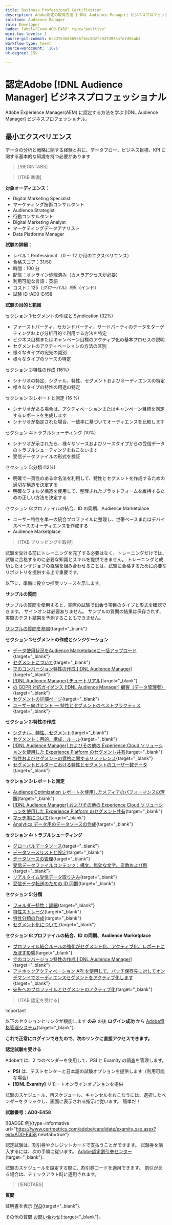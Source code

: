 ```yaml
---
title: Business Professional Certification
description: Adobe認定の取得方法 [!DNL Audience Manager] ビジネスプロフェッショナル。
solution: Audience Manager
role: Developer
badge: label="Exam AD0-E458" type="positive"
mini-toc-levels: 1
source-git-commit: 6c337e36856986f3ec802fc037d97a4fe7d94ab4
workflow-type: tm+mt
source-wordcount: '1075'
ht-degree: 15%

---
```


# 認定Adobe [!DNL Audience Manager] ビジネスプロフェッショナル

Adobe Experience Manager(AEM) に認定する方法を学ぶ [!DNL Audience Manager] ビジネスプロフェッショナル。

## 最小エクスペリエンス

データの分析と戦略に関する経験と共に、データフロー、ビジネス目標、KPI に関する基本的な知識を持つ必要があります

>[!BEGINTABS]

>[!TAB 準備]

**対象オーディエンス：**

* Digital Marketing Specialist
* マーケティング技術コンサルタント
* Audience Strategist
* 行動コンサルタント
* Digital Marketing Analyst
* マーケティングデータアナリスト
* Data Platforms Manager

**試験の詳細：**

* レベル：Professional （0 ～ 12 か月のエクスペリエンス）
* 合格スコア：31/50
* 時間：100 分
* 配信：オンライン処理済み（カメラアクセスが必要）
* 利用可能な言語：英語
* コスト：$125（グローバル）/$95（インド）
* 試験 ID :AD0-E458

**試験の目的と範囲**

セクション 1:セグメントの作成と Syndication (32%)

* ファーストパーティ、セカンドパーティ、サードパーティのデータをターゲティングおよび分析目的で利用する方法を特定
* ビジネス目標またはキャンペーン目標のアクティブ化の基本プロセスの説明
* セグメントのアクティベーションの方法の区別
* 様々なタイプの宛先の識別
* 様々なタイプのソースの特定

セクション 2:特性の作成 (16%)

* シナリオの特定、シグナル、特性、セグメントおよびオーディエンスの特定
* 様々なタイプの特性の用途の特定

セクション 3:レポートと測定 (16 %)

* シナリオがある場合は、アクティベーションまたはキャンペーン目標を測定するレポートを生成します
* シナリオが指定された場合、一致率に基づいてオーディエンスを比較します

セクション 4:トラブルシューティング (10%)

* シナリオが示されたら、様々なソースおよびソースタイプからの受信データのトラブルシューティングをおこないます
* 受信データファイルの形式を検証

セクション 5:分類 (12%)

* 明確で一貫性のある命名法を利用して、特性とセグメントを作成するための適切な構造を決定する
* 明確なフォルダ構造を使用して、整理されたプラットフォームを維持するための正しい方法を決定する

セクション 6:プロファイルの結合、ID の同期、Audience Marketplace

* ユーザー特性を単一の統合プロファイルに整理し、世帯ベースまたはデバイスベースのオーディエンスを作成する
* Audience Marketplace

>[!TAB プリッピングを取得]

試験を受ける前にトレーニングを完了する必要はなく、トレーニングだけでは、試験に合格するのに必要な知識とスキルを提供できません。 トレーニングと成功したオンザジョブの経験を組み合わせることは、試験に合格するために必要なリポジトリを提供する上で重要です。

以下に、準備に役立つ推奨リソースを示します。

**サンプルの質問**

サンプルの質問を使用すると、実際の試験で出会う項目のタイプと形式を確認できます。 サインオンは必要ありません。 サンプルの質問の結果は保存されず、実際のテスト結果を予測することもできません。

[サンプルの質問を参照](https://scorpion.caveon.com/launchpad/ad0-e458-adobe-audience-manager-business-practitioner-professional-copy-dvaivw){target="_blank"}

**セクション 1:セグメントの作成とシンジケーション**

* [データ使用状況をAudience Marketplaceに一括アップロード](https://experienceleague.adobe.com/docs/audience-manager-learn/tutorials/audience-marketplace/buying-data/bulk-uploading-data-usage-into-the-audience-marketplace.html?lang=en){target="_blank"}
* [セグメントについて](https://experienceleague.adobe.com/docs/analytics/components/segmentation/seg-overview.html?lang=ja){target="_blank"}
* [でのコンバージョン特性の作成 [!DNL Audience Manager]](https://experienceleague.adobe.com/docs/audience-manager-learn/tutorials/build-and-manage-audiences/traits-and-segments/creating-conversion-traits.html?lang=en){target="_blank"}
* [[!DNL Audience Manager] チュートリアル](https://experienceleague.adobe.com/docs/audience-manager-learn/tutorials/overview.html?lang=tr){target="_blank"}
* [の GDPR 対応ガイダンス [!DNL Audience Manager] 顧客（データ管理者）](https://experienceleague.adobe.com/docs/audience-manager/user-guide/overview/data-privacy/data-privacy-reference/aam-gdpr-readiness.html?lang=en){target="_blank"}
* [セグメントの詳細ページ](https://experienceleague.adobe.com/docs/audience-manager/user-guide/features/segments/segment-summary-view.html?lang=en){target="_blank"}
* [ユーザー向けヒント — 特性とセグメントのベストプラクティス](https://experienceleague.adobe.com/docs/audience-manager-learn/tutorials/build-and-manage-audiences/traits-and-segments/customer-tips-traits-and-segments-best-practices.html%3Flang%3Dja){target="_blank"}

**セクション 2:特性の作成**

* [シグナル、特性、セグメント](https://experienceleague.adobe.com/docs/audience-manager/user-guide/reference/signal-trait-segment.html?lang=ja){target="_blank"}
* [セグメント：目的、構成、ルール](https://experienceleague.adobe.com/docs/audience-manager/user-guide/features/segments/segments-purpose.html?lang=en){target="_blank"}
* [ [!DNL Audience Manager]  およびその他の Experience Cloud ソリューションを使用した Experience Platform のセグメント共有](https://experienceleague.adobe.com/docs/audience-manager/user-guide/implementation-integration-guides/integration-experience-platform/aam-aep-audience-sharing.){target="_blank"}
* [特性およびセグメントの資格に関するリファレンス](https://experienceleague.adobe.com/docs/audience-manager/user-guide/features/traits/trait-and-segment-qualification-reference.html?lang=en){target="_blank"}
* [セグメントビルダーにおける特性とセグメントのユーザー数データ](https://experienceleague.adobe.com/docs/audience-manager/user-guide/features/segments/segment-builder-data.html?lang=en){target="_blank"}

**セクション 3:レポートと測定**

* [Audience Optimization レポートを使用したメディアのパフォーマンスの理解](https://experienceleague.adobe.com/docs/audience-manager-learn/tutorials/reports/using-audience-optimization-reports-to-understand-media-performance.html?lang=en){target="_blank"}
* [ [!DNL Audience Manager]  およびその他の Experience Cloud ソリューションを使用した Experience Platform のセグメント共有](https://experienceleague.adobe.com/docs/audience-manager/user-guide/implementation-integration-guides/integration-experience-platform/aam-aep-audience-sharing.html?lang=ja){target="_blank"}
* [マッチ率について](https://experienceleague.adobe.com/docs/audience-manager-learn/tutorials/data-activation/destinations-basics/understanding-match-rates.html?lang=en){target="_blank"}
* [Analytics データ用のデータソースの作成](https://experienceleague.adobe.com/docs/audience-manager-learn/tutorials/setup-and-admin/data-sources/create-a-data-source-for-analytics-data.html?lang=ru){target="_blank"}

**セクション 4:トラブルシューティング**

* [グローバルデータソース](https://experienceleague.adobe.com/docs/audience-manager/user-guide/features/data-sources/global-data-sources.html?lang=en#:~:text=Global%20data%20sources%20are%20accessible,by%20manufacturers%20for%20advertising%20purposes.){target="_blank"}
* [データソースリストと設定](https://experienceleague.adobe.com/docs/audience-manager/user-guide/features/data-sources/datasources-list-and-settings.html?lang=ja){target="_blank"}
* [データソースの管理](https://experienceleague.adobe.com/docs/audience-manager/user-guide/features/data-sources/manage-datasources.html?lang=en){target="_blank"}
* [受信データファイルコンテンツ：構文、無効な文字、変数および例](https://experienceleague.adobe.com/docs/audience-manager/user-guide/implementation-integration-guides/sending-audience-data/batch-data-transfer-process/inbound-file-contents.html?lang=en){target="_blank"}
* [リアルタイム受信データ取り込み](https://experienceleague.adobe.com/docs/audience-manager/user-guide/implementation-integration-guides/sending-audience-data/real-time-inbound-data-integration/real-time-data-transfer.html?lang=en){target="_blank"}
* [受信データ転送のための ID 同期](https://experienceleague.adobe.com/docs/audience-manager/user-guide/implementation-integration-guides/sending-audience-data/batch-data-transfer-process/id-sync-http.html?lang=ja){target="_blank"}

**セクション 5:分類**

* [フォルダー特性：詳細](https://experienceleague.adobe.com/docs/audience-manager/user-guide/features/traits/about-folder-traits.html?lang=en){target="_blank"}
* [特性ストレージ](https://experienceleague.adobe.com/docs/audience-manager/user-guide/features/traits/trait-storage.html?lang=en){target="_blank"}
* [特性分類の作成](https://experienceleague.adobe.com/docs/audience-manager-learn/tutorials/build-and-manage-audiences/traits-and-segments/creating-a-trait-taxonomy.html?lang=en){target="_blank"}
* [セグメント化について ](https://experienceleague.adobe.com/docs/experience-manager-cloud-service/content/sites/authoring/personalization/segmentation.html?lang=en){target="_blank"}

**セクション 6:プロファイルの結合、ID の同期、Audience Marketplace**

* [プロファイル結合ルールの強化がセグメント化、アクティブ化、レポートに及ぼす影響](https://experienceleague.adobe.com/docs/audience-manager-learn/tutorials/build-and-manage-audiences/profile-merge/how-profile-merge-rule-enhancements-impact-segmentation-activation-and-reporting.html?lang=en){target="_blank"}
* [でのコンバージョン特性の作成 [!DNL Audience Manager]](https://experienceleague.adobe.com/docs/audience-manager-learn/tutorials/build-and-manage-audiences/traits-and-segments/creating-conversion-traits.html?lang=en){target="_blank"}
* [アドホックアクティベーション API を使用して、バッチ保存先に対してオンデマンドでオーディエンスセグメントをアクティブ化します](https://experienceleague.adobe.com/docs/experience-platform/destinations/api/ad-hoc-activation-api.html?lang=en){target="_blank"}
* [宛先へのプロファイルとセグメントのアクティブ化](https://experienceleague.adobe.com/docs/platform-learn/tutorials/destinations/activate-profiles-and-segments-to-a-destination.html?lang=ja){target="_blank"}

>[!TAB 認定を受ける]

>[!IMPORTANT]
>
>以下のセクションとリンクが機能します **のみ** の後 **ログイン成功** から [Adobe資格管理システム](http://www.certmetrics.com/adobe){target="_blank"}.


**これで正常にログインできたので、次のリンクに直接アクセスできます。**

**認定試験を受ける**

Adobeでは、2 つのベンダーを使用して、PSI と Examity の調査を管理します。

* **PSI** は、テストセンターと日本語の試験オプションを提供します（利用可能な場合）
* **[!DNL Examity]** リモートオンラインオプションを提供

試験のスケジュール、再スケジュール、キャンセルをおこなうには、選択したベンダーをクリックし、画面に表示される指示に従います。 簡単だ！

**試験番号：AD0-E458**

[!BADGE 例]{type=Informative url="https://www.certmetrics.com/adobe/candidate/examity_sso.aspx?eid=AD0-E458 newtab=true"}

認定試験は、割引券やクレジットカードで支払うことができます。 試験券を購入するには、次の手順に従います。 [Adobe認定割引券センター](https://market.xvoucher.com/adobe/global){target="_blank"}.

試験のスケジュールを設定する際に、割引券コードを適用できます。 割引がある場合は、チェックアウト時に適用されます。

>[!ENDTABS]

**質問**

証明書を表示 [FAQ](https://experienceleague.adobe.com/docs/certification/certification/faq.html?lang=en){target="_blank"}.

その他の質問 [お問い合わせ](mailto:certif@adobe.com){:target=&quot;_blank&quot;}。
